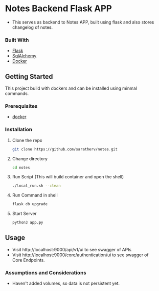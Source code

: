 # Notes Backend Flask APP
- This serves as backend to Notes APP, built using flask and also stores changelog of notes.


### Built With
* [Flask](https://flask.palletsprojects.com/en/3.0.x/)
* [SqlAlchemy](https://www.sqlalchemy.org/)
* [Docker](https://www.docker.com/)


## Getting Started

This project build with dockers and can be installed using minmal commands.

### Prerequisites
* [docker](https://www.digitalocean.com/community/tutorials/how-to-install-and-use-docker-on-ubuntu-18-04)


### Installation

1. Clone the repo
   ```sh
   git clone https://github.com/saratherv/notes.git
   ```
2. Change directory
    ```sh
    cd notes
    ```
3. Run Script (This will build container and open the shell)
   ```sh
   ./local_run.sh --clean
   ```
4. Run Command in shell
   ```sh
   flask db upgrade
   ```
4. Start Server
   ```sh
   python3 app.py
   ```
   
## Usage

- Visit http://localhost:9000/api/v1/ui to see swagger of APIs.
- Visit http://localhost:9000/core/authentication/ui to see swagger of Core Endpoints.

### Assumptions and Considerations
- Haven't added volumes, so data is not persistent yet.

